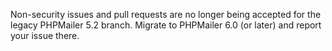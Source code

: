 Non-security issues and pull requests are no longer being accepted for the legacy PHPMailer 5.2 branch. Migrate to PHPMailer 6.0 (or later) and report your issue there.
